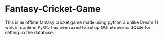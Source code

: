 # Fantasy-Cricket-Game
This is an offline fantasy cricket game made using python 3 unlike Dream 11 which is online. PyQt5 has been used to set up GUI elements. SQLite for setting up the database.

